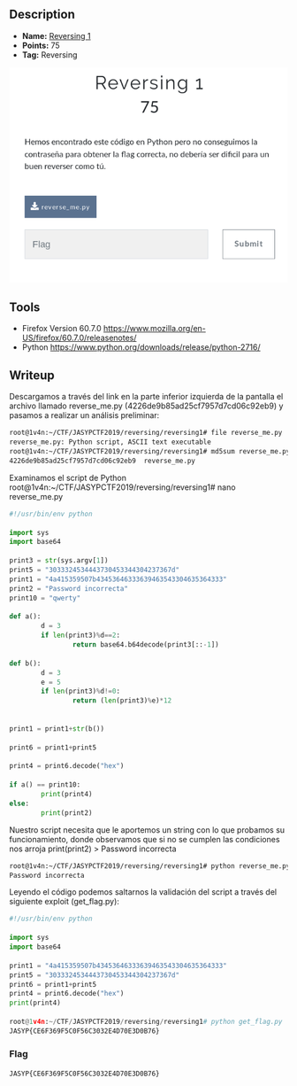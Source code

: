 ## Description
* **Name:** [Reversing 1](https://ctf.interferencias.tech/challenges#Reversing%201)
* **Points:** 75
* **Tag:** Reversing

<p align="center">
<img src="reversing1.png"/>
</p>

## Tools
* Firefox Version 60.7.0 https://www.mozilla.org/en-US/firefox/60.7.0/releasenotes/
* Python https://www.python.org/downloads/release/python-2716/

## Writeup
Descargamos a través del link en la parte inferior izquierda de la pantalla el archivo llamado reverse_me.py (4226de9b85ad25cf7957d7cd06c92eb9) y pasamos a realizar un análisis preliminar:

```bash
root@1v4n:~/CTF/JASYPCTF2019/reversing/reversing1# file reverse_me.py
reverse_me.py: Python script, ASCII text executable
root@1v4n:~/CTF/JASYPCTF2019/reversing/reversing1# md5sum reverse_me.py
4226de9b85ad25cf7957d7cd06c92eb9  reverse_me.py
```
Examinamos el script de Python
root@1v4n:~/CTF/JASYPCTF2019/reversing/reversing1# nano reverse_me.py
```python
#!/usr/bin/env python

import sys
import base64

print3 = str(sys.argv[1])
print5 = "3033324534443730453344304237367d"
print1 = "4a415359507b43453646333639463543304635364333"
print2 = "Password incorrecta"
print10 = "qwerty"

def a():
        d = 3
        if len(print3)%d==2:
                return base64.b64decode(print3[::-1])

def b():
        d = 3
        e = 5
        if len(print3)%d!=0:
                return (len(print3)%e)*12


print1 = print1+str(b())

print6 = print1+print5

print4 = print6.decode("hex")

if a() == print10:
        print(print4)
else:
        print(print2)
```
Nuestro script necesita que le aportemos un string con lo que probamos su funcionamiento, donde observamos que si no se cumplen las condiciones nos arroja print(print2) > Password incorrecta
```bash
root@1v4n:~/CTF/JASYPCTF2019/reversing/reversing1# python reverse_me.py AAAA
Password incorrecta
```
Leyendo el código podemos saltarnos la validación del script a través del siguiente exploit (get_flag.py):
```python
#!/usr/bin/env python

import sys
import base64

print1 = "4a415359507b43453646333639463543304635364333"
print5 = "3033324534443730453344304237367d"
print6 = print1+print5
print4 = print6.decode("hex")
print(print4)

root@1v4n:~/CTF/JASYPCTF2019/reversing/reversing1# python get_flag.py
JASYP{CE6F369F5C0F56C3032E4D70E3D0B76}
```

### Flag

`JASYP{CE6F369F5C0F56C3032E4D70E3D0B76}`
